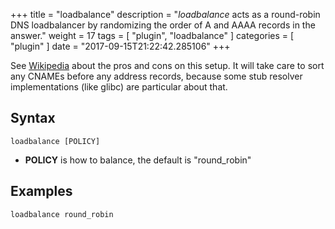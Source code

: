 +++
title = "loadbalance"
description = "*loadbalance* acts as a round-robin DNS loadbalancer by randomizing the order of A and AAAA records  in the answer."
weight = 17
tags = [ "plugin", "loadbalance" ]
categories = [ "plugin" ]
date = "2017-09-15T21:22:42.285106"
+++
 
 See [Wikipedia](https://en.wikipedia.org/wiki/Round-robin_DNS) about the pros and cons on this
 setup. It will take care to sort any CNAMEs before any address records, because some stub resolver
 implementations (like glibc) are particular about that.

## Syntax

~~~
loadbalance [POLICY]
~~~

* **POLICY** is how to balance, the default is "round_robin"

## Examples

~~~
loadbalance round_robin
~~~
